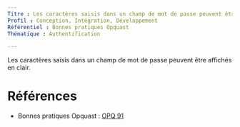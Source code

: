 ```yaml
---
Titre : Les caractères saisis dans un champ de mot de passe peuvent être affichés en clair.
Profil : Conception, Intégration, Développement
Référentiel : Bonnes pratiques Opquast
Thématique : Authentification

---
```

Les caractères saisis dans un champ de mot de passe peuvent être affichés en clair.

# Références

* Bonnes pratiques Opquast : [OPQ 91](https://checklists.opquast.com/fr/qualiteweb/les-caracteres-saisis-dans-un-champ-de-mot-de-passe-peuvent-etre-affiches-en-clair)
